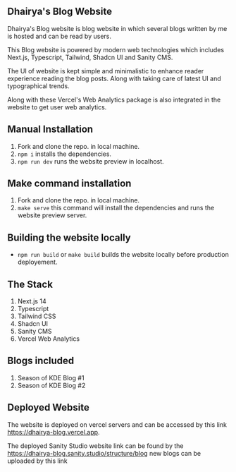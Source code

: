 ## Dhairya's Blog Website

Dhairya's Blog website is blog website in which several blogs written by me is hosted and can be read by users.

This Blog website is powered by modern web technologies which includes Next.js, Typescript, Tailwind, Shadcn UI and Sanity CMS.

The UI of website is kept simple and minimalistic to enhance reader experience reading the blog posts. Along with taking care of latest UI and typographical trends.

Along with these Vercel's Web Analytics package is also integrated in the website to get user web analytics.

## Manual Installation

1. Fork and clone the repo. in local machine.
2. `npm i` installs the dependencies.
3. `npm run dev` runs the website preview in localhost.

## Make command installation

1. Fork and clone the repo. in local machine.
2. `make serve` this command will install the dependencies and runs the website preview server.

## Building the website locally

- `npm run build` or `make build` builds the website locally before production deployement.

## The Stack

1. Next.js 14
2. Typescript
3. Tailwind CSS
4. Shadcn UI
5. Sanity CMS
6. Vercel Web Analytics

## Blogs included

1. Season of KDE Blog #1
2. Season of KDE Blog #2

## Deployed Website

The website is deployed on vercel servers and can be accessed by this link https://dhairya-blog.vercel.app.

The deployed Sanity Studio website link can be found by the https://dhairya-blog.sanity.studio/structure/blog new blogs can be uploaded by this link

